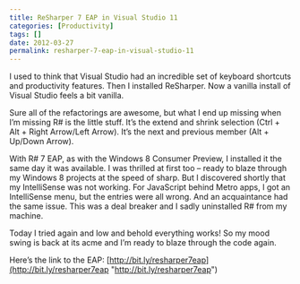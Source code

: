 ```yaml
---
title: ReSharper 7 EAP in Visual Studio 11
categories: [Productivity]
tags: []
date: 2012-03-27
permalink: resharper-7-eap-in-visual-studio-11
---
```


I used to think that Visual Studio had an incredible set of keyboard shortcuts and productivity features. Then I installed ReSharper. Now a vanilla install of Visual Studio feels a bit vanilla.
<!-- xmore -->

Sure all of the refactorings are awesome, but what I end up missing when I’m missing R# is the little stuff. It’s the extend and shrink selection (Ctrl + Alt + Right Arrow/Left Arrow). It’s the next and previous member (Alt + Up/Down Arrow).

With R# 7 EAP, as with the Windows 8 Consumer Preview, I installed it the same day it was available. I was thrilled at first too – ready to blaze through my Windows 8 projects at the speed of sharp. But I discovered shortly that my IntelliSense was not working. For JavaScript behind Metro apps, I got an IntelliSense menu, but the entries were all wrong. And an acquaintance had the same issue. This was a deal breaker and I sadly uninstalled R# from my machine.

Today I tried again and low and behold everything works! So my mood swing is back at its acme and I’m ready to blaze through the code again.

Here’s the link to the EAP: [http://bit.ly/resharper7eap](http://bit.ly/resharper7eap "http://bit.ly/resharper7eap")